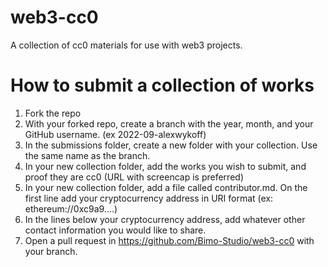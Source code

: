 # web3-cc0
A collection of cc0 materials for use with web3 projects.

# How to submit a collection of works
1. Fork the repo
2. With your forked repo, create a branch with the year, month, and your GitHub username. (ex 2022-09-alexwykoff)
3. In the submissions folder, create a new folder with your collection. Use the same name as the branch.
4. In your new collection folder, add the works you wish to submit, and proof they are cc0 (URL with screencap is preferred)
5. In your new collection folder, add a file called contributor.md. On the first line add your cryptocurrency address in URI format (ex: ethereum://0xc9a9....)
6. In the lines below your cryptocurrency address, add whatever other contact information you would like to share.
7. Open a pull request in https://github.com/Bimo-Studio/web3-cc0 with your branch.

